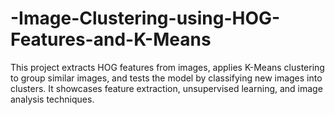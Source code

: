 # -Image-Clustering-using-HOG-Features-and-K-Means
This project extracts HOG features from images, applies K-Means clustering to group similar images, and tests the model by classifying new images into clusters. It showcases feature extraction, unsupervised learning, and image analysis techniques.
